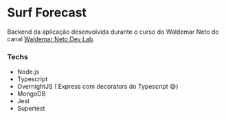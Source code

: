 # Surf Forecast

Backend da aplicação desenvolvida durante o curso do Waldemar Neto do canal [Waldemar Neto Dev Lab](https://www.youtube.com/channel/UCqmJGTdcMIRXOZuukHZ8TqA).

### Techs

- Node.js
- Typescript
- OvernightJS ( Express com decorators do Typescript 😄)
- MongoDB
- Jest
- Supertest
